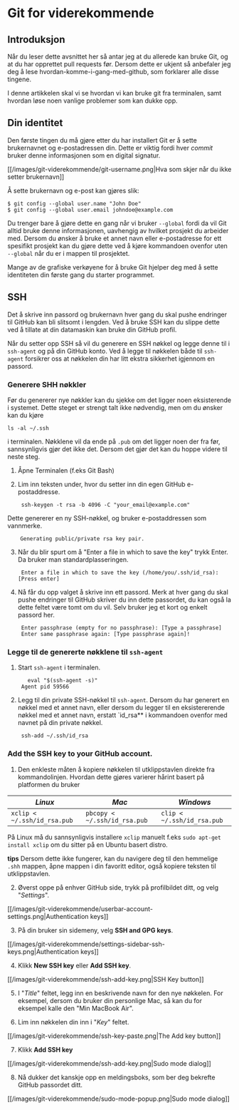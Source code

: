 

# Git for viderekommende

## Introduksjon 

Når du leser dette avsnittet her så antar jeg at du allerede kan bruke Git, og 
at du har opprettet pull requests før. Dersom dette er ukjent så anbefaler jeg 
deg å lese hvordan-komme-i-gang-med-github, som forklarer alle disse tingene.

I denne artikkelen skal vi se hvordan vi kan bruke git fra terminalen, samt
hvordan løse noen vanlige problemer som kan dukke opp. 

## Din identitet

Den første tingen du må gjøre etter du har installert Git er å sette
brukernavnet og e-postadressen din. Dette er viktig fordi hver *commit* bruker
denne informasjonen som en digital signatur. 

[[/images/git-viderekommende/git-username.png|Hva som skjer når du ikke setter brukernavn]]

Å sette brukernavn og e-post kan gjøres slik:
 
    $ git config --global user.name "John Doe"
    $ git config --global user.email johndoe@example.com

Du trenger bare å gjøre dette en gang når vi bruker `--global` fordi da vil Git
alltid bruke denne informasjonen, uavhengig av hvilket prosjekt du arbeider med. 
Dersom du ønsker å bruke et annet navn eller e-postadresse for ett spesifikt
prosjekt kan du gjøre dette ved å kjøre kommandoen ovenfor uten `--global` når
du er i mappen til prosjektet. 

Mange av de grafiske verkøyene for å bruke Git hjelper deg med å sette
identiteten din første gang du starter programmet. 

## SSH

Det å skrive inn passord og brukernavn hver gang du skal pushe endringer til
GitHub kan bli slitsomt i lengden. Ved å bruke SSH kan du slippe dette ved å
tillate at din datamaskin kan bruke din GitHub profil. 

Når du setter opp SSH så vil du generere en SSH nøkkel og legge denne til i
`ssh-agent` og på din GitHub konto. Ved å legge til nøkkelen både til
`ssh-agent` forsikrer oss at nøkkelen din har litt ekstra sikkerhet igjennom en
passord.

### Generere SHH nøkkler

Før du genererer nye nøkkler kan du sjekke om det ligger noen eksisterende i
systemet. Dette steget er strengt talt ikke nødvendig, men om du ønsker kan du
kjøre

    ls -al ~/.ssh

i terminalen. Nøkklene vil da ende på `.pub` om det ligger noen der fra før,
sannsynligvis gjør det ikke det. Dersom det gjør det kan du hoppe videre til
neste steg.

1. Åpne Terminalen (f.eks Git Bash)

2. Lim inn teksten under, hvor du setter inn din egen GitHub e-postaddresse. 

        ssh-keygen -t rsa -b 4096 -C "your_email@example.com"

  Dette genererer en ny SSH-nøkkel, og bruker e-postaddressen som vannmerke. 

        Generating public/private rsa key pair.

3. Når du blir spurt om å "Enter a file in which to save the key" trykk Enter.
   Da bruker man standardplasseringen.

        Enter a file in which to save the key (/home/you/.ssh/id_rsa): [Press enter]

4. Nå får du opp valget å skrive inn ett passord. Merk at hver gang du skal
   pushe endringer til GitHub skriver du inn dette passordet, du kan også la
   dette feltet være tomt om du vil. Selv bruker jeg et kort og enkelt passord
   her. 
   
        Enter passphrase (empty for no passphrase): [Type a passphrase]
        Enter same passphrase again: [Type passphrase again]!

### Legge til de genererte nøkklene til `ssh-agent`

1. Start `ssh-agent` i terminalen.

          eval "$(ssh-agent -s)"
        Agent pid 59566
          
2. Legg til din private SSH-nøkkel til `ssh-agent`. Dersom du har generert en
   nøkkel med et annet navn, eller dersom du legger til en eksistererende nøkkel
   med et annet navn, erstatt `id_rsa** i kommandoen ovenfor med navnet på din
   private nøkkel.

        ssh-add ~/.ssh/id_rsa

### Add the SSH key to your GitHub account.

1. Den enkleste måten å kopiere nøkkelen til utklippstavlen direkte fra
   kommandolinjen. Hvordan dette gjøres varierer hårint basert på platformen du
   bruker

| *Linux*                     | *Mac*                        | *Windows*                  |
| -------------               | -------------                | ---                        |
| `xclip < ~/.ssh/id_rsa.pub` | `pbcopy < ~/.ssh/id_rsa.pub` | `clip < ~/.ssh/id_rsa.pub` |

På Linux må du sannsynligvis installere `xclip` manuelt f.eks `sudo apt-get
install xclip` om du sitter på en Ubuntu basert distro. 

**tips** Dersom dette ikke fungerer, kan du navigere deg til den hemmelige
`.shh` mappen, åpne mappen i din favoritt editor, også kopiere teksten til
utklippstavlen.
    

2. Øverst oppe på enhver GitHub side, trykk på profilbildet ditt, og velg
   "*Settings*".
   
  [[/images/git-viderekommende/userbar-account-settings.png|Authentication keys]] 

3. På din bruker sin sidemeny, velg **SSH and GPG keys**.

  [[/images/git-viderekommende/settings-sidebar-ssh-keys.png|Authentication keys]] 

4. Klikk **New SSH key** eller **Add SSH key**.

  [[/images/git-viderekommende/ssh-add-key.png|SSH Key button]]

5. I "*Title*" feltet, legg inn en beskrivende navn for den nye nøkkelen. For
   eksempel, dersom du bruker din personlige Mac, så kan du for eksempel kalle
   den "Min MacBook Air".

6. Lim inn nøkkelen din inn i "*Key*" feltet.

  [[/images/git-viderekommende/ssh-key-paste.png|The Add key button]]

7. Klikk **Add SSH key**

  [[/images/git-viderekommende/ssh-add-key.png|Sudo mode dialog]]

8. Nå dukker det kanskje opp en meldingsboks, som ber deg bekrefte GitHub
   passordet ditt.

  [[/images/git-viderekommende/sudo-mode-popup.png|Sudo mode dialog]]
